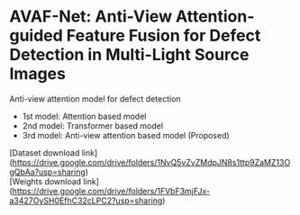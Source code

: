 # AVAF-Net: Anti-View Attention-guided Feature Fusion for Defect Detection in Multi-Light Source Images 
Anti-view attention model for defect detection<br>
- 1st model: Attention based model<br>
- 2nd model: Transformer based model<br>
- 3rd model: Anti-view attention based model (Proposed)



[Dataset download link] (https://drive.google.com/drive/folders/1NvQ5vZvZMdpJN8s1ttp9ZaMZ13OgQbAa?usp=sharing)<br>[Weights download link] (https://drive.google.com/drive/folders/1FVbF3mjFJx-a3427OySH0EfhC32cLPC2?usp=sharing)
